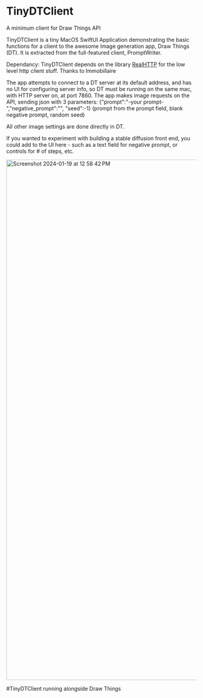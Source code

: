 # TinyDTClient
A minimum client for Draw Things API

TinyDTClient is a tiny MacOS SwiftUI Application demonstrating the basic functions for a client to the awesome Image generation app, Draw Things (DT). It is extracted from the full-featured client, PromptWriter.

Dependancy: TinyDTClient depends on the library [RealHTTP](https://github.com/immobiliare/RealHTTP) for the low level http client stuff. Thanks to Immobillaire

The app attempts to connect to a DT server at its default address, and has no UI for configuring server info, so DT must be running on the same mac, with HTTP server on, at port 7860.
The app makes image requests on the API,  sending json with 3 parameters: 
{"prompt":"-your prompt-","negative_prompt":"", "seed":-1} 
\(prompt from the prompt field, blank negative prompt, random seed\)

All other image settings are done directly in DT.

If you wanted to experiment with building a stable diffusion front end, you could add to the UI here - such as a text field for negative prompt, or controls for # of steps, etc.

<img width="1373" alt="Screenshot 2024-01-19 at 12 58 42 PM" src="https://github.com/S1D1T1/TinyDTClient/assets/156350598/dbd609e6-af97-4e3e-8f54-c3a002ec0c07">

#TinyDTClient running alongside Draw Things
